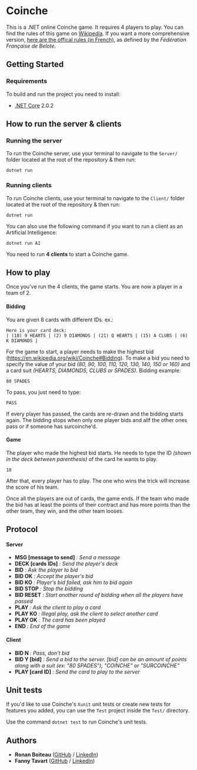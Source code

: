 # Coinche

This is a .NET online Coinche game. It requires 4 players to play. You can find the rules of this game on [Wikipedia](https://en.wikipedia.org/wiki/Coinche). If you want a more comprehensive version, [here are the offical rules (in French)](http://www.ffbelote.org/wp-content/uploads/2015/11/REGLES-DE-LA-BELOTE-COINCHEE.pdf), as defined by the *Fédération Française de Belote*.

## Getting Started

### Requirements

To build and run the project you need to install:
* [.NET Core](https://www.microsoft.com/net/download/) 2.0.2

## How to run the server & clients

### Running the server

To run the Coinche server, use your terminal to navigate to the `Server/` folder located at the root of the repository & then run:
```
dotnet run
```

### Running clients

To run Coinche clients, use your terminal to navigate to the `Client/` folder located at the root of the repository & then run:
```
dotnet run
```
You can also use the following command if you want to run a client as an Artificial Intelligence:
```
dotnet run AI
```
You need to run **4 clients** to start a Coinche game.

## How to play

Once you've run the 4 clients, the game starts. You are now a player in a team of 2.

#### Bidding

You are given 8 cards with different IDs.
ex.:
```
Here is your card deck:
| (18) 9 HEARTS | (2) 9 DIAMONDS | (21) Q HEARTS | (15) A CLUBS | (6) K DIAMONDS |
```
For the game to start, a player needs to make the highest bid (https://en.wikipedia.org/wiki/Coinche#Bidding).
To make a bid you need to specify the value of your bid *(80, 90, 100, 110, 120, 130, 140, 150 or 160)* and a card suit *(HEARTS, DIAMONDS, CLUBS or SPADES)*.
Bidding example:
```
80 SPADES
```
To pass, you just need to type:
```
PASS
```
If every player has passed, the cards are re-drawn and the bidding starts again.
The bidding stops when only one player bids and allf the other ones pass or if someone has surcoinche'd.

#### Game

The player who made the highest bid starts. He needs to type the ID *(shown in the deck between parenthesis)* of the card he wants to play.
```
18
```
After that, every player has to play. The one who wins the trick will increase the score of his team.

Once all the players are out of cards, the game ends. 
If the team who made the bid has at least the points of their contract and has more points than the other team, they win, and the other team looses.

## Protocol

#### Server

* **MSG [message to send]** *: Send a message*
* **DECK [cards IDs]**  *: Send the player's deck*
* **BID** *: Ask the player to bid*
* **BID OK** *: Accept the player's bid*
* **BID KO** *: Player's bid failed, ask him to bid again*
* **BID STOP** *: Stop the bidding*
* **BID RESET** *: Start another round of bidding when all the players have passed*
* **PLAY** *: Ask the client to play a card*
* **PLAY KO** *: Illegal play, ask the client to select another card*
* **PLAY OK** *: The card has been played*
* **END** *: End of the game*
 
#### Client

* **BID N** *: Pass, don't bid*
* **BID Y [bid]** *: Send a bid to the server. [bid] can be an amount of points along with a suit (ex: "80 SPADES"), "COINCHE" or "SURCOINCHE"*
* **PLAY [card ID]** *: Send the card to play to the server*

## Unit tests

If you'd like to use Coinche's `Xunit` unit tests or create new tests for features you added, you can use the `Test` project inside the `Test/` directory.

Use the command `dotnet test` to run Coinche's unit tests.

## Authors

* **Ronan Boiteau** ([GitHub](https://github.com/ronanboiteau) / [LinkedIn](https://www.linkedin.com/in/ronanboiteau/))
* **Fanny Tavart**  ([GitHub](https://github.com/fannytavart) / [LinkedIn](https://www.linkedin.com/in/fannytavart/))
